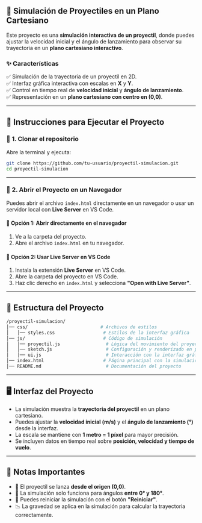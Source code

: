 ## 🚀 **Simulación de Proyectiles en un Plano Cartesiano**  

Este proyecto es una **simulación interactiva de un proyectil**, donde puedes ajustar la velocidad inicial y el ángulo de lanzamiento para observar su trayectoria en un **plano cartesiano interactivo**.  

### ✨ **Características**  
✅ Simulación de la trayectoria de un proyectil en 2D.  
✅ Interfaz gráfica interactiva con escalas en **X** y **Y**.  
✅ Control en tiempo real de **velocidad inicial** y **ángulo de lanzamiento**.  
✅ Representación en un **plano cartesiano con centro en (0,0)**.  

---

## 🔧 **Instrucciones para Ejecutar el Proyecto**  

### 📌 **1. Clonar el repositorio**  
Abre la terminal y ejecuta:  
```bash
git clone https://github.com/tu-usuario/proyectil-simulacion.git
cd proyectil-simulacion
```

---

### 📌 **2. Abrir el Proyecto en un Navegador**  
Puedes abrir el archivo `index.html` directamente en un navegador o usar un servidor local con **Live Server** en VS Code.  

#### 🔹 **Opción 1: Abrir directamente en el navegador**
1. Ve a la carpeta del proyecto.
2. Abre el archivo `index.html` en tu navegador.

#### 🔹 **Opción 2: Usar Live Server en VS Code**
1. Instala la extensión **Live Server** en VS Code.
2. Abre la carpeta del proyecto en VS Code.
3. Haz clic derecho en `index.html` y selecciona **"Open with Live Server"**.

---

## 📂 **Estructura del Proyecto**
```bash
/proyectil-simulacion/
│── css/                           # Archivos de estilos
│   │── styles.css                  # Estilos de la interfaz gráfica
│── js/                             # Código de simulación
│   │── proyectil.js                 # Lógica del movimiento del proyectil
│   │── sketch.js                    # Configuración y renderizado en p5.js
│   │── ui.js                        # Interacción con la interfaz gráfica
│── index.html                      # Página principal con la simulación
│── README.md                        # Documentación del proyecto
```

---

## 🖥 **Interfaz del Proyecto**  
- La simulación muestra la **trayectoria del proyectil** en un plano cartesiano.  
- Puedes ajustar la **velocidad inicial (m/s)** y el **ángulo de lanzamiento (°)** desde la interfaz.  
- La escala se mantiene con **1 metro = 1 píxel** para mayor precisión.  
- Se incluyen datos en tiempo real sobre **posición, velocidad y tiempo de vuelo**.

---

## 📌 **Notas Importantes**
- 📏 El proyectil se lanza **desde el origen (0,0)**.  
- 🎯 La simulación solo funciona para ángulos **entre 0° y 180°**.  
- 🔄 Puedes reiniciar la simulación con el botón **"Reiniciar"**.  
- 📉 La gravedad se aplica en la simulación para calcular la trayectoria correctamente.  
